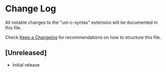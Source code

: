 # Change Log

All notable changes to the "uni-c-syntax" extension will be documented in this file.

Check [Keep a Changelog](http://keepachangelog.com/) for recommendations on how to structure this file.

## [Unreleased]

- Initial release